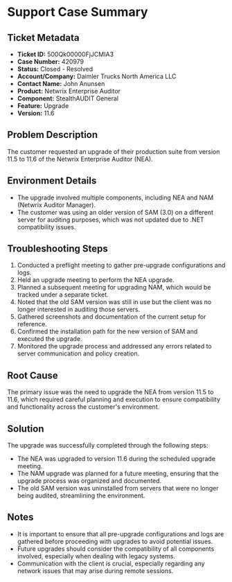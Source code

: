 # Support Case Summary

## Ticket Metadata
- **Ticket ID:** 500Qk00000FjJCMIA3
- **Case Number:** 420979
- **Status:** Closed - Resolved
- **Account/Company:** Daimler Trucks North America LLC
- **Contact Name:** John Anunsen
- **Product:** Netwrix Enterprise Auditor
- **Component:** StealthAUDIT General
- **Feature:** Upgrade
- **Version:** 11.6

## Problem Description
The customer requested an upgrade of their production suite from version 11.5 to 11.6 of the Netwrix Enterprise Auditor (NEA).

## Environment Details
- The upgrade involved multiple components, including NEA and NAM (Netwrix Auditor Manager).
- The customer was using an older version of SAM (3.0) on a different server for auditing purposes, which was not updated due to .NET compatibility issues.

## Troubleshooting Steps
1. Conducted a preflight meeting to gather pre-upgrade configurations and logs.
2. Held an upgrade meeting to perform the NEA upgrade.
3. Planned a subsequent meeting for upgrading NAM, which would be tracked under a separate ticket.
4. Noted that the old SAM version was still in use but the client was no longer interested in auditing those servers.
5. Gathered screenshots and documentation of the current setup for reference.
6. Confirmed the installation path for the new version of SAM and executed the upgrade.
7. Monitored the upgrade process and addressed any errors related to server communication and policy creation.

## Root Cause
The primary issue was the need to upgrade the NEA from version 11.5 to 11.6, which required careful planning and execution to ensure compatibility and functionality across the customer's environment.

## Solution
The upgrade was successfully completed through the following steps:
- The NEA was upgraded to version 11.6 during the scheduled upgrade meeting.
- The NAM upgrade was planned for a future meeting, ensuring that the upgrade process was organized and documented.
- The old SAM version was uninstalled from servers that were no longer being audited, streamlining the environment.

## Notes
- It is important to ensure that all pre-upgrade configurations and logs are gathered before proceeding with upgrades to avoid potential issues.
- Future upgrades should consider the compatibility of all components involved, especially when dealing with legacy systems.
- Communication with the client is crucial, especially regarding any network issues that may arise during remote sessions.